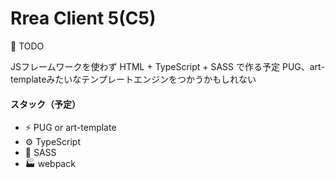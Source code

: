 # Rrea Client 5(C5)

🚧 TODO

JSフレームワークを使わず HTML + TypeScript + SASS で作る予定
PUG、art-templateみたいなテンプレートエンジンをつかうかもしれない

#### スタック（予定）

+ ⚡️ PUG or art-template
+ ⚙️ TypeScript
+ 🎨 SASS
+ 🏭 webpack